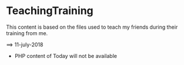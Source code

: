 # TeachingTraining
This content is based on the files used to teach my friends during their training from me.

==> 11-july-2018

* PHP content of Today will not be available